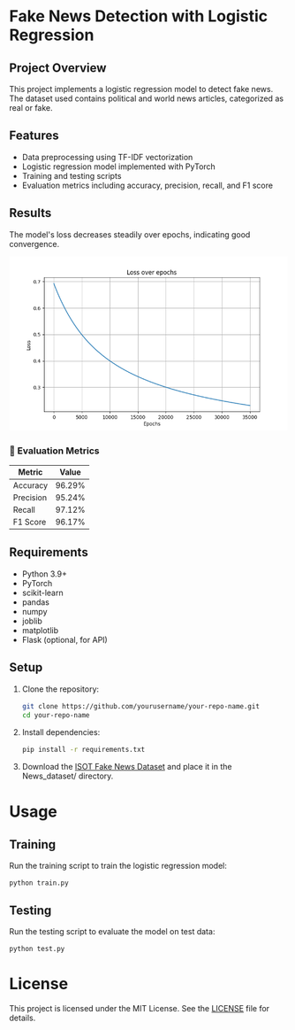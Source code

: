 # Fake News Detection with Logistic Regression

## Project Overview
This project implements a logistic regression model to detect fake news. The dataset used contains political and world news articles, categorized as real or fake.

## Features
- Data preprocessing using TF-IDF vectorization
- Logistic regression model implemented with PyTorch
- Training and testing scripts
- Evaluation metrics including accuracy, precision, recall, and F1 score

## Results
The model's loss decreases steadily over epochs, indicating good convergence.

![Loss of each 50 epochs](images/loss_plot.png)

### 🔢 Evaluation Metrics

| Metric       | Value   |
|--------------|---------|
| Accuracy     | 96.29%  |
| Precision    | 95.24%  |
| Recall       | 97.12%  |
| F1 Score     | 96.17%  |

## Requirements
- Python 3.9+
- PyTorch
- scikit-learn
- pandas
- numpy
- joblib
- matplotlib
- Flask (optional, for API)

## Setup
1. Clone the repository:
    ```bash
    git clone https://github.com/yourusername/your-repo-name.git
   cd your-repo-name
2. Install dependencies:
    ```bash
    pip install -r requirements.txt
3. Download the [ISOT Fake News Dataset](https://www.kaggle.com/datasets/emineyetm/fake-news-detection-datasets/data) and place it in the News_dataset/ directory.

# Usage
## Training
Run the training script to train the logistic regression model:
```
python train.py
```
## Testing
Run the testing script to evaluate the model on test data:
```
python test.py
```

# License
This project is licensed under the MIT License. See the [LICENSE](Fake_news_detector\LICENSE) file for details.